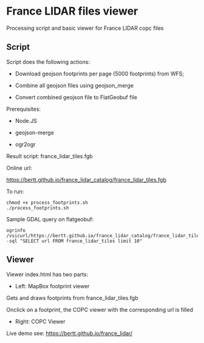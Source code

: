 # France LIDAR files viewer

Processing script and basic viewer for France LIDAR copc files

## Script

Script does the following actions:

- Download geojson footprints per page (5000 footprints) from WFS;

- Combine all geojson files using geojson_merge

- Convert combined geojson file to FlatGeobuf file


Prerequisites:

- Node.JS

- geojson-merge

- ogr2ogr

Result script: france_lidar_tiles.fgb

Online url:

https://bertt.github.io/france_lidar_catalog/france_lidar_tiles.fgb

To run:

```shell
chmod +x process_footprints.sh
./process_footprints.sh
```

Sample GDAL query on flatgeobuf:

```shell
ogrinfo /vsicurl/https://bertt.github.io/france_lidar_catalog/france_lidar_tiles.fgb -sql "SELECT url FROM france_lidar_tiles limit 10"
```

## Viewer

Viewer index.html has two parts:

- Left: MapBox footprint viewer

Gets and draws footprints from france_lidar_tiles.fgb

Onclick on a footprint, the COPC viewer with the corresponding url is filled 

- Right: COPC Viewer

Live demo see: https://bertt.github.io/france_lidar/
